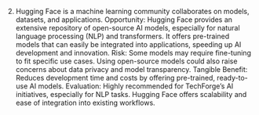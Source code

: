 2. Hugging Face is a machine learning community collaborates on models, datasets, and applications.
Opportunity:
Hugging Face provides an extensive repository of open-source AI models, especially for natural language processing (NLP) and transformers. It offers pre-trained models that can easily be integrated into applications, speeding up AI development and innovation.
Risk:
Some models may require fine-tuning to fit specific use cases. Using open-source models could also raise concerns about data privacy and model transparency.
Tangible Benefit:
Reduces development time and costs by offering pre-trained, ready-to-use AI models.
Evaluation:
Highly recommended for TechForge’s AI initiatives, especially for NLP tasks. Hugging Face offers scalability and ease of integration into existing workflows.
